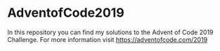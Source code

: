 # AdventofCode2019
In this repository you can find my solutions to the Advent of Code 2019 Challenge. For more information visit https://adventofcode.com/2019
